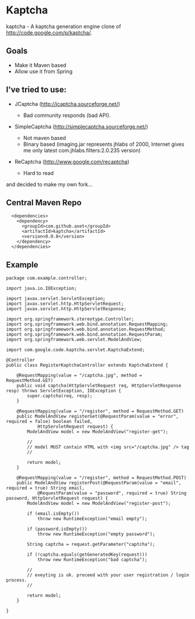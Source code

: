 # Kaptcha

kaptcha - A kaptcha generation engine clone of http://code.google.com/p/kaptcha/.

## Goals

  - Make it Maven based
  - Allow use it from Spring

## I've tried to use:

  * JCaptcha (http://jcaptcha.sourceforge.net/)
    - Bad community responds (bad API).
    
  * SimpleCaptcha (http://simplecaptcha.sourceforge.net/)
    - Not maven based
    - Binary based (imaging.jar represents jhlabs of 2000,
      Internet gives me only latest com.jhlabs.filters:2.0.235 version)
      
  * ReCaptcha (http://www.google.com/recaptcha)
    - Hard to read

and decided to make my own fork...

## Central Maven Repo
```
  <dependencies>
    <dependency>
      <groupId>com.github.axet</groupId>
      <artifactId>kaptcha</artifactId>
      <version>0.0.8</version>
    </dependency>
  </dependencies>
```

## Example

    package com.example.controller;
    
    import java.io.IOException;
    
    import javax.servlet.ServletException;
    import javax.servlet.http.HttpServletRequest;
    import javax.servlet.http.HttpServletResponse;
    
    import org.springframework.stereotype.Controller;
    import org.springframework.web.bind.annotation.RequestMapping;
    import org.springframework.web.bind.annotation.RequestMethod;
    import org.springframework.web.bind.annotation.RequestParam;
    import org.springframework.web.servlet.ModelAndView;
    
    import com.google.code.kaptcha.servlet.KaptchaExtend;
    
    @Controller
    public class RegisterKaptchaController extends KaptchaExtend {
    
        @RequestMapping(value = "/captcha.jpg", method = RequestMethod.GET)
        public void captcha(HttpServletRequest req, HttpServletResponse resp) throws ServletException, IOException {
            super.captcha(req, resp);
        }
    
        @RequestMapping(value = "/register", method = RequestMethod.GET)
        public ModelAndView registerGet(@RequestParam(value = "error", required = false) boolean failed,
                HttpServletRequest request) {
            ModelAndView model = new ModelAndView("register-get");
            
            //
            // model MUST contain HTML with <img src="/captcha.jpg" /> tag
            //
            
            return model;
        }
    
        @RequestMapping(value = "/register", method = RequestMethod.POST)
        public ModelAndView registerPost(@RequestParam(value = "email", required = true) String email,
                @RequestParam(value = "password", required = true) String password, HttpServletRequest request) {
            ModelAndView model = new ModelAndView("register-post");
    
            if (email.isEmpty())
                throw new RuntimeException("email empty");
    
            if (password.isEmpty())
                throw new RuntimeException("empty password");
    
            String captcha = request.getParameter("captcha");
    
            if (!captcha.equals(getGeneratedKey(request)))
                throw new RuntimeException("bad captcha");
    
            //
            // eveyting is ok. proceed with your user registration / login process.
            //
    
            return model;
        }
    
    }
